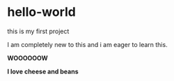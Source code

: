 # hello-world
<p>this is my first project</p>
<p>I am completely new to this and i am eager to learn this.</p>
<b>WOOOOOOW<b/>
  <p>I love cheese and beans</p>
